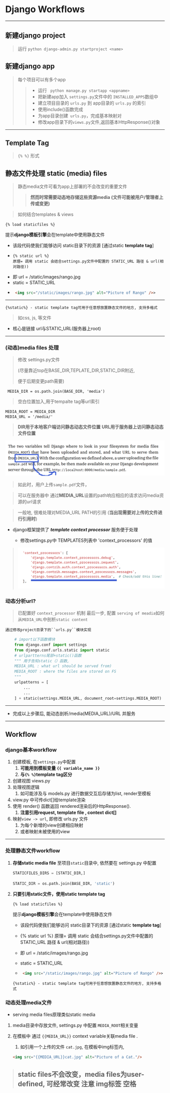 #   Django Workflows

---

##  新建django project
> 运行 ``python django-admin.py startproject <name>``

##  新建django app
>每个项目可以有多个app
>> - 运行 `` python manage.py startapp <appname>``
>> - 把新建app加入 ``settings.py``文件中的 ``INSTALLED_APPS``数组中   
>> - 建立项目目录的 ``urls.py`` 到 app目录的 ``urls.py`` 的索引
>>  -    使用include()函数完成
>> - 为app目录创建`` urls.py``，完成基本映射对
>> - 修改app目录下的``views.py``文件,返回基本HttpResponse()对象    

---
##  Template Tag
> `` {% %} `` 形式

##  静态文件处理 static (media) files
>静态media文件可看为app上部署的不会改变的重要文件
>>**然而时常需要动态地存储这些资源media (文件可能被用户/管理者上传或变更)**

>如何结合templates & views

>>
```
{% load staticfiles %}
```
提示**django模板引擎**会在template中使用静态文件

- 该段代码使我们能够访问 static目录下的资源 [通过static **template tag**]
- ```
  {% static url %}
  原理= 调用 static 会结合settings.py文件中配置的 STATIC_URL 路径 & url(相对路径))
-   即 url = /static/images/rango.jpg
-   static = STATIC_URL
-  ```html
    <img src="/static/images/rango.jpg" alt="Picture of Rango" />>

---
```
{%static%} - static template tag可用于任意想放置静态文件的地方, 支持多格式   
```
>   如css, js, 等文件
-   核心是链接 url与STATIC_URL(服务器上root)

---
### (动态)media files 处理
> 修改 settings.py文件
> 
>  (尽量靠近top在BASE_DIR,TEPLATE_DIR,STATIC_DIR附近,
> 
> 便于后期变更path需要)
>
     MEDIA_DIR = os.path.join(BASE_DIR, 'media')
>空白位置加入,用于tempalte tag等url索引 
```
MEDIA_ROOT = MEDIA_DIR
MEDIA_URL = '/media/'
```
> **DIR用于本地客户端访问静态动态文件位置**
> **URL用于服务器上访问静态动态文件位置**

![DIR与URL](static/mediaurl.png)
>   如此时，用户上传`sample.pdf`文件，

>   可以在服务器中 通过**MEDIA_URL**设置的path响应相应的请求访问media资源的url请求

>   一般地, 很难处理对MEDIA_URL PATH的引用 (**当出现需要对上传的文件进行引用时**)
-   django框架提供了 ***template context processor*** 服务便于处理
  
    -  修改settings.py中 TEMPLATES列表中 'context_processors' 的值 
>   ![context_processor](/static/contextprocessor.png)

### 动态分析url?

>已配置好 ``context_processor`` 机制
>最后一步, 配置 ``serving of meadia``如何从``MEDIA_URL``中剖析``static content``
    
    通过修改project目录下的``urls.py``模块实现
```python
    # import以下函数模块
    from django.conf import settings
    from django.conf.urls.static import static
    # urlpartterns尾部+static()函数
    """ 用于告知static（）函数,
    MEDIA_URL : what url should be served from) 
    MEDIA_ROOT : where the files are stored on FS
    """
    urlpatterns = [
        ...
        ...
    ] + static(settings.MEDIA_URL, document_root=settings.MEDIA_ROOT)
```
---
- 完成以上步骤后, 能动态剖析/media(MEDIA_URL)/URL 并服务
---
##  Workflow
### django基本workflow
1.  创建模板, 在``settings.py``中配置
    1.  **可能用到模板变量 ``{{ variable_name }}``**
    2.  **与``{% %}``template tag区分**
2.  创建视图 views.py
3.  处理视图逻辑
    1.  如可能涉及与 models.py 进行数据交互后存储为list, render至模板
4.  view.py 中可传dict[]给template渲染
5.  使用 render()   函数返回 rendered渲染后的HttpResponse().
    1.  **注意引用request, template file , context dict[]**
6.  映射`view -> url`, 即修改 urls.py  文件
    1.  为每个新增的view创建相应映射
    2.  或者映射未被使用的view
---
###  处理静态文件workflow
1.  **存储static media file** 至项目``static``目录中, 依然要在  settings.py 中配置
   
      ```python
      STATICFILES_DIRS = [STATIC_DIR,]

      STATIC_DIR = os.path.join(BASE_DIR, 'static')
      ```
2.  **只要引用static文件，使用static template tag**
    ```
    {% load staticfiles %}
    ```
    提示**django模板引擎**会在template中使用静态文件

    - 该段代码使我们能够访问 static目录下的资源 [通过static **template tag**] 
    
    - {% static url %}
    原理= 调用 static 会结合settings.py文件中配置的 STATIC_URL 路径 & url(相对路径))
    -   即 url = /static/images/rango.jpg
    -   static = STATIC_URL
    -  ```html
        <img src="/static/images/rango.jpg" alt="Picture of Rango" />>

    ```
    {%static%} - static template tag可用于任意想放置静态文件的地方, 支持多格式   
    ```

### 动态处理media文件
- serving media files原理类似static media

1.  media目录中存放文件, settings.py 中配置 ``MEDIA_ROOT``相关变量

2. 在模板中 通过 ``{{MEDIA_URL}}`` context variable关联media file .
   1. 如引用一个上传的文件 ``cat.jpg``, 在模板中img标签内,
    ```html
    <img src="{{MEDIA_URL}}cat.jpg" alt="Picture of a Cat."/>

> static files不会改变，media files为user-defined, 可经常改变
> 注意 img标签 <img src="" alt="" />空格
> ---
> 
